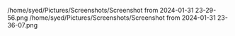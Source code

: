/home/syed/Pictures/Screenshots/Screenshot from 2024-01-31 23-29-56.png
/home/syed/Pictures/Screenshots/Screenshot from 2024-01-31 23-36-07.png
